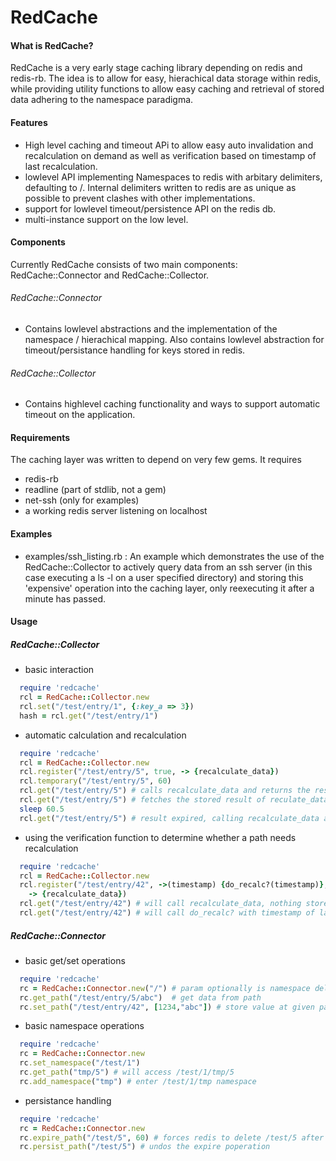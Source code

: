 RedCache
========

#### What is RedCache?

RedCache is a very early stage caching library depending on redis and redis-rb. The idea is to allow for easy, hierachical data storage within redis, while providing utility functions to allow easy caching and retrieval of stored data adhering to the namespace paradigma.

#### Features

- High level caching and timeout APi to allow easy auto invalidation and
  recalculation on demand as well as verification based on timestamp of
  last recalculation.
- lowlevel API implementing Namespaces to redis with arbitary delimiters,
  defaulting to /. Internal delimiters written to redis are as unique as
  possible to prevent clashes with other implementations.
- support for lowlevel timeout/persistence API on the redis db.
- multi-instance support on the low level.

#### Components

Currently RedCache consists of two main components: RedCache::Connector and
RedCache::Collector.

###### RedCache::Connector

- Contains lowlevel abstractions and the implementation of the namespace / hierachical mapping. Also contains lowlevel abstraction for timeout/persistance handling for keys stored in redis.

###### RedCache::Collector

- Contains highlevel caching functionality and ways to support automatic timeout
  on the application.

#### Requirements

  The caching layer was written to depend on very few gems. It requires
   - redis-rb
   - readline (part of stdlib, not a gem)
   - net-ssh (only for examples)
   - a working redis server listening on localhost

#### Examples

   - examples/ssh_listing.rb : An example which demonstrates the use of the RedCache::Collector to actively query data from an ssh server (in this case executing a ls -l on a user specified directory) and storing this 'expensive' operation into the caching layer, only reexecuting it after a minute has passed.

#### Usage

##### RedCache::Collector

- basic interaction
```ruby
  require 'redcache'
  rcl = RedCache::Collector.new
  rcl.set("/test/entry/1", {:key_a => 3})
  hash = rcl.get("/test/entry/1")
```

- automatic calculation and recalculation
```ruby
  require 'redcache'
  rcl = RedCache::Collector.new
  rcl.register("/test/entry/5", true, -> {recalculate_data})
  rcl.temporary("/test/entry/5", 60)
  rcl.get("/test/entry/5") # calls recalculate_data and returns the result
  rcl.get("/test/entry/5") # fetches the stored result of reculate_data
  sleep 60.5
  rcl.get("/test/entry/5") # result expired, calling recalculate_data again
```

- using the verification function to determine whether a path needs recalculation
```ruby
  require 'redcache'
  rcl = RedCache::Collector.new
  rcl.register("/test/entry/42", ->(timestamp) {do_recalc?(timestamp)},
    -> {recalculate_data})
  rcl.get("/test/entry/42") # will call recalculate_data, nothing stored
  rcl.get("/test/entry/42") # will call do_recalc? with timestamp of last run.
```

##### RedCache::Connector

- basic get/set operations
```ruby
  require 'redcache'
  rc = RedCache::Connector.new("/") # param optionally is namespace delimiter
  rc.get_path("/test/entry/5/abc")  # get data from path
  rc.set_path("/test/entry/42", [1234,"abc"]) # store value at given path
```

- basic namespace operations
```ruby
  require 'redcache'
  rc = RedCache::Connector.new
  rc.set_namespace("/test/1")
  rc.get_path("tmp/5") # will access /test/1/tmp/5
  rc.add_namespace("tmp") # enter /test/1/tmp namespace
```

- persistance handling
```ruby
  require 'redcache'
  rc = RedCache::Connector.new
  rc.expire_path("/test/5", 60) # forces redis to delete /test/5 after 1 min
  rc.persist_path("/test/5") # undos the expire poperation
```